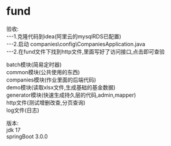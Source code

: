 # fund
验收:  
  ---1.克隆代码到idea(阿里云的mysqlRDS已配置)  
  ---2.启动 companies\config\CompaniesApplication.java  
  ---2.在fund文件下找到http文件,里面写好了访问接口,点击即可查验  


  batch模块(简易定时器)  
  common模块(公共使用的东西)  
  companies模块(作业里面的后端代码)  
  demo模块(读取xlsx文件,生成基础的基金数据)  
  generator模块(快速生成持久层的代码,admin,mapper)  
  http文件(测试增删改查,分页查询)  
  log文件(日志)  

版本:  
  jdk 17  
  springBoot 3.0.0  

